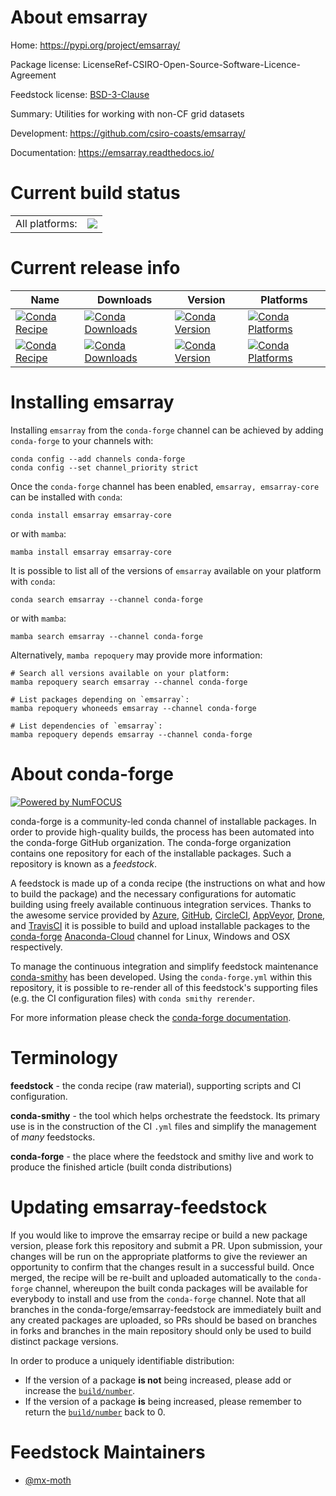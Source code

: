 About emsarray
==============

Home: https://pypi.org/project/emsarray/

Package license: LicenseRef-CSIRO-Open-Source-Software-Licence-Agreement

Feedstock license: [BSD-3-Clause](https://github.com/conda-forge/emsarray-feedstock/blob/main/LICENSE.txt)

Summary: Utilities for working with non-CF grid datasets

Development: https://github.com/csiro-coasts/emsarray/

Documentation: https://emsarray.readthedocs.io/

Current build status
====================


<table><tr><td>All platforms:</td>
    <td>
      <a href="https://dev.azure.com/conda-forge/feedstock-builds/_build/latest?definitionId=16267&branchName=main">
        <img src="https://dev.azure.com/conda-forge/feedstock-builds/_apis/build/status/emsarray-feedstock?branchName=main">
      </a>
    </td>
  </tr>
</table>

Current release info
====================

| Name | Downloads | Version | Platforms |
| --- | --- | --- | --- |
| [![Conda Recipe](https://img.shields.io/badge/recipe-emsarray-green.svg)](https://anaconda.org/conda-forge/emsarray) | [![Conda Downloads](https://img.shields.io/conda/dn/conda-forge/emsarray.svg)](https://anaconda.org/conda-forge/emsarray) | [![Conda Version](https://img.shields.io/conda/vn/conda-forge/emsarray.svg)](https://anaconda.org/conda-forge/emsarray) | [![Conda Platforms](https://img.shields.io/conda/pn/conda-forge/emsarray.svg)](https://anaconda.org/conda-forge/emsarray) |
| [![Conda Recipe](https://img.shields.io/badge/recipe-emsarray--core-green.svg)](https://anaconda.org/conda-forge/emsarray-core) | [![Conda Downloads](https://img.shields.io/conda/dn/conda-forge/emsarray-core.svg)](https://anaconda.org/conda-forge/emsarray-core) | [![Conda Version](https://img.shields.io/conda/vn/conda-forge/emsarray-core.svg)](https://anaconda.org/conda-forge/emsarray-core) | [![Conda Platforms](https://img.shields.io/conda/pn/conda-forge/emsarray-core.svg)](https://anaconda.org/conda-forge/emsarray-core) |

Installing emsarray
===================

Installing `emsarray` from the `conda-forge` channel can be achieved by adding `conda-forge` to your channels with:

```
conda config --add channels conda-forge
conda config --set channel_priority strict
```

Once the `conda-forge` channel has been enabled, `emsarray, emsarray-core` can be installed with `conda`:

```
conda install emsarray emsarray-core
```

or with `mamba`:

```
mamba install emsarray emsarray-core
```

It is possible to list all of the versions of `emsarray` available on your platform with `conda`:

```
conda search emsarray --channel conda-forge
```

or with `mamba`:

```
mamba search emsarray --channel conda-forge
```

Alternatively, `mamba repoquery` may provide more information:

```
# Search all versions available on your platform:
mamba repoquery search emsarray --channel conda-forge

# List packages depending on `emsarray`:
mamba repoquery whoneeds emsarray --channel conda-forge

# List dependencies of `emsarray`:
mamba repoquery depends emsarray --channel conda-forge
```


About conda-forge
=================

[![Powered by
NumFOCUS](https://img.shields.io/badge/powered%20by-NumFOCUS-orange.svg?style=flat&colorA=E1523D&colorB=007D8A)](https://numfocus.org)

conda-forge is a community-led conda channel of installable packages.
In order to provide high-quality builds, the process has been automated into the
conda-forge GitHub organization. The conda-forge organization contains one repository
for each of the installable packages. Such a repository is known as a *feedstock*.

A feedstock is made up of a conda recipe (the instructions on what and how to build
the package) and the necessary configurations for automatic building using freely
available continuous integration services. Thanks to the awesome service provided by
[Azure](https://azure.microsoft.com/en-us/services/devops/), [GitHub](https://github.com/),
[CircleCI](https://circleci.com/), [AppVeyor](https://www.appveyor.com/),
[Drone](https://cloud.drone.io/welcome), and [TravisCI](https://travis-ci.com/)
it is possible to build and upload installable packages to the
[conda-forge](https://anaconda.org/conda-forge) [Anaconda-Cloud](https://anaconda.org/)
channel for Linux, Windows and OSX respectively.

To manage the continuous integration and simplify feedstock maintenance
[conda-smithy](https://github.com/conda-forge/conda-smithy) has been developed.
Using the ``conda-forge.yml`` within this repository, it is possible to re-render all of
this feedstock's supporting files (e.g. the CI configuration files) with ``conda smithy rerender``.

For more information please check the [conda-forge documentation](https://conda-forge.org/docs/).

Terminology
===========

**feedstock** - the conda recipe (raw material), supporting scripts and CI configuration.

**conda-smithy** - the tool which helps orchestrate the feedstock.
                   Its primary use is in the construction of the CI ``.yml`` files
                   and simplify the management of *many* feedstocks.

**conda-forge** - the place where the feedstock and smithy live and work to
                  produce the finished article (built conda distributions)


Updating emsarray-feedstock
===========================

If you would like to improve the emsarray recipe or build a new
package version, please fork this repository and submit a PR. Upon submission,
your changes will be run on the appropriate platforms to give the reviewer an
opportunity to confirm that the changes result in a successful build. Once
merged, the recipe will be re-built and uploaded automatically to the
`conda-forge` channel, whereupon the built conda packages will be available for
everybody to install and use from the `conda-forge` channel.
Note that all branches in the conda-forge/emsarray-feedstock are
immediately built and any created packages are uploaded, so PRs should be based
on branches in forks and branches in the main repository should only be used to
build distinct package versions.

In order to produce a uniquely identifiable distribution:
 * If the version of a package **is not** being increased, please add or increase
   the [``build/number``](https://docs.conda.io/projects/conda-build/en/latest/resources/define-metadata.html#build-number-and-string).
 * If the version of a package **is** being increased, please remember to return
   the [``build/number``](https://docs.conda.io/projects/conda-build/en/latest/resources/define-metadata.html#build-number-and-string)
   back to 0.

Feedstock Maintainers
=====================

* [@mx-moth](https://github.com/mx-moth/)

